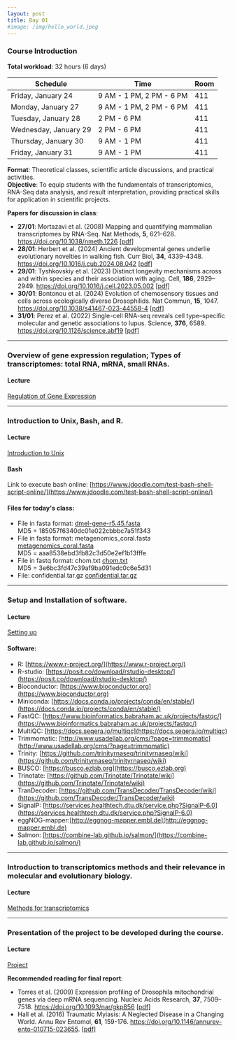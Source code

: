 ```yaml
---
layout: post
title: Day 01
#image: /img/hello_world.jpeg
---
```



### Course Introduction

**Total workload**: 32 hours (6 days)  

| Schedule                 | Time                        | Room  |
|--------------------------|-----------------------------|-------|
| Friday, January 24       | 9 AM - 1 PM, 2 PM - 6 PM    | 411   |
| Monday, January 27       | 9 AM - 1 PM, 2 PM - 6 PM    | 411   |
| Tuesday, January 28      | 2 PM - 6 PM                 | 411   |
| Wednesday, January 29    | 2 PM - 6 PM                 | 411   |
| Thursday, January 30     | 9 AM - 1 PM                 | 411   |
| Friday, January 31       | 9 AM - 1 PM                 | 411   |

**Format**: Theoretical classes, scientific article discussions, and practical activities.  
**Objective**: To equip students with the fundamentals of transcriptomics, RNA-Seq data analysis, and result interpretation, providing practical skills for application in scientific projects.  

**Papers for discussion in class**: 

- **27/01**: Mortazavi et al. (2008) Mapping and quantifying mammalian transcriptomes by RNA-Seq. Nat Methods, **5**, 621–628. https://doi.org/10.1038/nmeth.1226 [[pdf]](../pdf/Mortazavietal2008.pdf)
- **28/01**: Herbert et al. (2024) Ancient developmental genes underlie evolutionary novelties in walking fish. Curr Biol, **34**, 4339-4348. https://doi.org/10.1016/j.cub.2024.08.042 [[pdf]](../pdf/Herbertetal2024.pdf) 
- **29/01**: Tyshkovskiy et al. (2023) Distinct longevity mechanisms across and within species and their association with aging. Cell, **186**, 2929–2949. https://doi.org/10.1016/j.cell.2023.05.002 [[pdf]](../pdf/Tyshkovskiyetal2023.pdf)  
- **30/01**: Bontonou et al. (2024) Evolution of chemosensory tissues and cells across ecologically diverse Drosophilids. Nat Commun, **15**, 1047. https://doi.org/10.1038/s41467-023-44558-4 [[pdf]](../pdf/Bontonouetal2023.pdf)  
- **31/01**: Perez et al. (2022) Single-cell RNA-seq reveals cell type–specific molecular and genetic associations to lupus. Science, **376**, 6589. https://doi.org/10.1126/science.abf19 [[pdf]](../pdf/Perezetal2022.pdf)
  
---

### Overview of gene expression regulation; Types of transcriptomes: total RNA, mRNA, small RNAs.

#### Lecture
[Regulation of Gene Expression](../pdf/Day01-A.pdf)

---

### Introduction to Unix, Bash, and R.  

#### Lecture
[Introduction to Unix](../pdf/Day01-B.pdf)

#### Bash   

Link to execute bash online: [https://www.jdoodle.com/test-bash-shell-script-online/](https://www.jdoodle.com/test-bash-shell-script-online/)  

#### Files for today's class:  

- File in fasta format: [dmel-gene-r5.45.fasta](../files/dmel-gene-r5.45.fasta)  
MD5 = 185057f6340dc01e022cbbbc7a51f343  
- File in fasta format: metagenomics_coral.fasta [metagenomics_coral.fasta](../files/metagenomics_coral.fasta)  
MD5 = aaa8538ebd3fb82c3d50e2ef1b13fffe  
- File in fastq format: chom.txt [chom.txt](../files/chom.txt)  
MD5 = 3e6bc3fd47c39af9ba091edc0c6e5d31  
- File: confidential.tar.gz [confidential.tar.gz](../files/confidential.tar.gz)  

---

### Setup and Installation of software.

#### Lecture

[Setting up](../pdf/Day01-C.pdf)

#### Software:  

- R: [https://www.r-project.org/](https://www.r-project.org/)  
- R-studio: [https://posit.co/download/rstudio-desktop/](https://posit.co/download/rstudio-desktop/)  
- Bioconductor: [https://www.bioconductor.org](https://www.bioconductor.org)  
- Miniconda: [https://docs.conda.io/projects/conda/en/stable/](https://docs.conda.io/projects/conda/en/stable/)  
- FastQC: [https://www.bioinformatics.babraham.ac.uk/projects/fastqc/](https://www.bioinformatics.babraham.ac.uk/projects/fastqc/)  
- MultiQC: [https://docs.seqera.io/multiqc](https://docs.seqera.io/multiqc)  
- Trimmomatic: [http://www.usadellab.org/cms/?page=trimmomatic](http://www.usadellab.org/cms/?page=trimmomatic)  
- Trinity: [https://github.com/trinityrnaseq/trinityrnaseq/wiki](https://github.com/trinityrnaseq/trinityrnaseq/wiki)  
- BUSCO: [https://busco.ezlab.org](https://busco.ezlab.org)  
- Trinotate: [https://github.com/Trinotate/Trinotate/wiki](https://github.com/Trinotate/Trinotate/wiki)
- TranDecoder: [https://github.com/TransDecoder/TransDecoder/wiki](https://github.com/TransDecoder/TransDecoder/wiki)
- SignalP: [https://services.healthtech.dtu.dk/service.php?SignalP-6.0](https://services.healthtech.dtu.dk/service.php?SignalP-6.0)
- eggNOG-mapper:[http://eggnog-mapper.embl.de](http://eggnog-mapper.embl.de)
- Salmon: [https://combine-lab.github.io/salmon/](https://combine-lab.github.io/salmon/)

---

### Introduction to transcriptomics methods and their relevance in molecular and evolutionary biology. 

#### Lecture
[Methods for transcriptomics](../pdf/Day01-D.pdf)

---

### Presentation of the project to be developed during the course.

#### Lecture
[Project](../pdf/Day01-E.pdf)
  
**Recommended reading for final report**: 

- Torres et al. (2009) Expression profiling of Drosophila mitochondrial genes via deep mRNA sequencing. Nucleic Acids Research, **37**, 7509–7518. https://doi.org/10.1093/nar/gkp856 [[pdf]](../pdf/Torresetal2009.pdf)
- Hall et al. (2016) Traumatic Myiasis: A Neglected Disease in a Changing World. Annu Rev Entomol, **61**, 159-176. https://doi.org/10.1146/annurev-ento-010715-023655. [[pdf]](../pdf/Halletal2016.pdf)  


    
    
